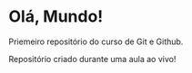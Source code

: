 # Olá, Mundo!
 Priemeiro repositório do curso de Git e Github.

Repositório criado durante uma aula ao vivo!